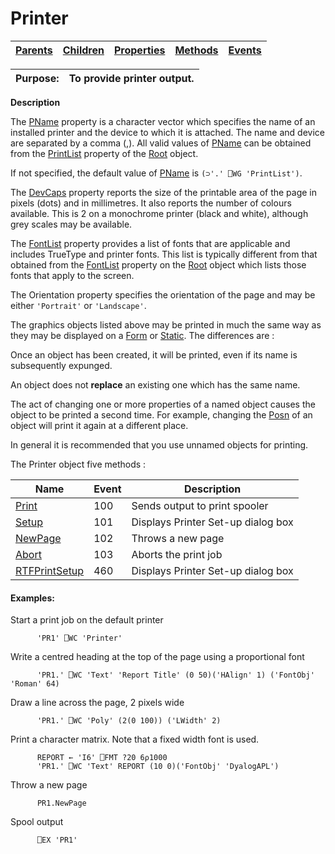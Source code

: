 




<h1 class="heading"><span class="name">Printer</span></h1>

| [Parents](../ParentLists/Printer.htm) | [Children](../ChildLists/Printer.htm) | [Properties](../PropLists/Printer.htm) | [Methods](../MethodLists/Printer.htm) | [Events](../EventLists/Printer.htm) |
| --- | --- | --- | --- | ---  |


| Purpose: | To provide printer output. |
| --- | ---  |


**Description**


The [PName](./pname.md) property is a character vector which specifies the name of an installed printer and the device to which it is attached. The name and device are separated by a comma (,). All valid values of [PName](./pname.md) can be obtained from the [PrintList](./printlist.md) property of the [Root](root.md) object.



If not specified, the default value of [PName](./pname.md) is `(⊃'.' ⎕WG 'PrintList')`.


The [DevCaps](./devcaps.md) property reports the size of the printable area of the page in pixels (dots) and in millimetres. It also reports the number of colours available. This is 2 on a monochrome printer (black and white), although grey scales may be available.


The [FontList](./fontlist.md) property provides a list of fonts that are applicable and includes TrueType and printer fonts. This list is typically different from that obtained from the [FontList](./fontlist.md) property on the [Root](root.md) object which lists those fonts that apply to the screen.


The Orientation property specifies the orientation of the page and may be either `'Portrait'` or `'Landscape'`.


The graphics objects listed above may be printed in much the same way as they may be displayed on a [Form](form.md) or [Static](static.md). The differences are :


Once an object has been created, it will be printed, even if its name is subsequently expunged.


An object does not **replace** an existing one which has the same name.


The act of changing one or more properties of a named object causes the object to be printed a second time. For example, changing the [Posn](./posn.md) of an object will print it again at a different place.


In general it is recommended that you use unnamed objects for printing.


The Printer object five methods :


| Name | Event | Description |
| --- | --- | ---  |
| [Print](./print.md) | 100 | Sends output to print spooler |
| [Setup](./setup.md) | 101 | Displays Printer Set-up dialog box |
| [NewPage](./newpage.md) | 102 | Throws a new page |
| [Abort](./abort.md) | 103 | Aborts the print job |
| [RTFPrintSetup](./rtfprintsetup.md) | 460 | Displays Printer Set-up dialog box |

#### Examples:


Start a print job on the default printer
```apl
      'PR1' ⎕WC 'Printer'
```


Write a centred heading at the top of the page using a proportional font
```apl
      'PR1.' ⎕WC 'Text' 'Report Title' (0 50)('HAlign' 1) ('FontObj' 'Roman' 64)
```


Draw a line across the page, 2 pixels wide
```apl
      'PR1.' ⎕WC 'Poly' (2(0 100)) ('LWidth' 2)
```


Print a character matrix. Note that a fixed width font is used.
```apl
      REPORT ← 'I6' ⎕FMT ?20 6⍴1000
      'PR1.' ⎕WC 'Text' REPORT (10 0)('FontObj' 'DyalogAPL')
```


Throw a new page
```apl
      PR1.NewPage
```


Spool output
```apl
      ⎕EX 'PR1'
```


